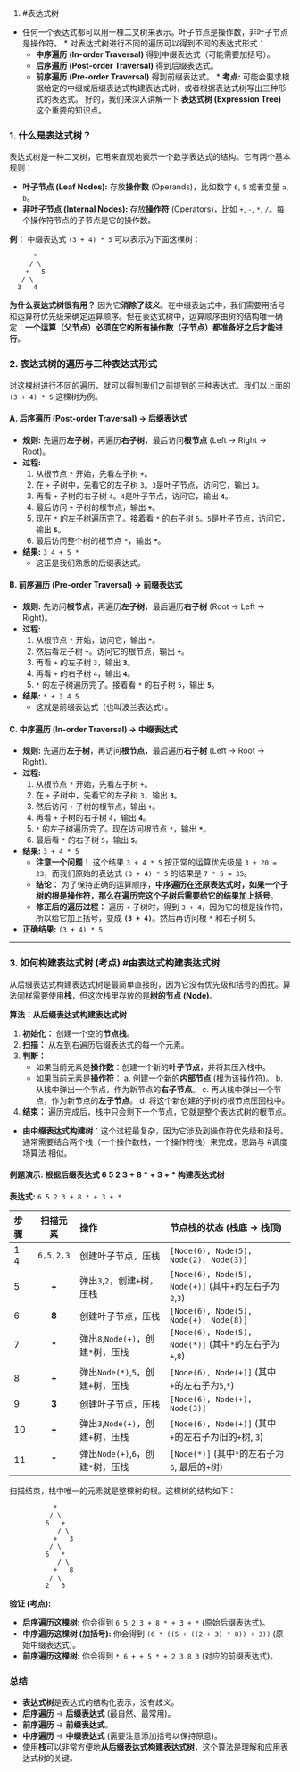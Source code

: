 1. #表达式树
  *   任何一个表达式都可以用一棵二叉树来表示。叶子节点是操作数，非叶子节点是操作符。
    *   对表达式树进行不同的遍历可以得到不同的表达式形式：
        *   **中序遍历 (In-order Traversal)** 得到中缀表达式（可能需要加括号）。
        *   **后序遍历 (Post-order Traversal)** 得到后缀表达式。
        *   **前序遍历 (Pre-order Traversal)** 得到前缀表达式。
    *   **考点:** 可能会要求根据给定的中缀或后缀表达式构建表达式树，或者根据表达式树写出三种形式的表达式。
好的，我们来深入讲解一下 **表达式树 (Expression Tree)** 这个重要的知识点。

### 1. 什么是表达式树？

表达式树是一种二叉树，它用来直观地表示一个数学表达式的结构。它有两个基本规则：

*   **叶子节点 (Leaf Nodes):** 存放**操作数** (Operands)，比如数字 `6`, `5` 或者变量 `a`, `b`。
*   **非叶子节点 (Internal Nodes):** 存放**操作符** (Operators)，比如 `+`, `-`, `*`, `/`。每个操作符节点的子节点是它的操作数。

**例：** 中缀表达式 `(3 + 4) * 5` 可以表示为下面这棵树：

```
      *
     / \
    +   5
   / \
  3   4
```

**为什么表达式树很有用？**
因为它**消除了歧义**。在中缀表达式中，我们需要用括号和运算符优先级来确定运算顺序。但在表达式树中，运算顺序由树的结构唯一确定：**一个运算（父节点）必须在它的所有操作数（子节点）都准备好之后才能进行**。

### 2. 表达式树的遍历与三种表达式形式

对这棵树进行不同的遍历，就可以得到我们之前提到的三种表达式。我们以上面的 `(3 + 4) * 5` 这棵树为例。

#### A. 后序遍历 (Post-order Traversal) -> 后缀表达式

*   **规则:** 先遍历**左子树**，再遍历**右子树**，最后访问**根节点** (Left -> Right -> Root)。
*   **过程:**
    1.  从根节点 `*` 开始，先看左子树 `+`。
    2.  在 `+` 子树中，先看它的左子树 `3`。`3`是叶子节点，访问它，输出 **`3`**。
    3.  再看 `+` 子树的右子树 `4`。`4`是叶子节点，访问它，输出 **`4`**。
    4.  最后访问 `+` 子树的根节点，输出 **`+`**。
    5.  现在 `*` 的左子树遍历完了。接着看 `*` 的右子树 `5`。`5`是叶子节点，访问它，输出 **`5`**。
    6.  最后访问整个树的根节点 `*`，输出 **`*`**。
*   **结果:** `3 4 + 5 *`
    *   这正是我们熟悉的后缀表达式。

#### B. 前序遍历 (Pre-order Traversal) -> 前缀表达式

*   **规则:** 先访问**根节点**，再遍历**左子树**，最后遍历**右子树** (Root -> Left -> Right)。
*   **过程:**
    1.  从根节点 `*` 开始，访问它，输出 **`*`**。
    2.  然后看左子树 `+`。访问它的根节点，输出 **`+`**。
    3.  再看 `+` 的左子树 `3`，输出 **`3`**。
    4.  再看 `+` 的右子树 `4`，输出 **`4`**。
    5.  `*` 的左子树遍历完了。接着看 `*` 的右子树 `5`，输出 **`5`**。
*   **结果:** `* + 3 4 5`
    *   这就是前缀表达式（也叫波兰表达式）。

#### C. 中序遍历 (In-order Traversal) -> 中缀表达式

*   **规则:** 先遍历**左子树**，再访问**根节点**，最后遍历**右子树** (Left -> Root -> Right)。
*   **过程:**
    1.  从根节点 `*` 开始，先看左子树 `+`。
    2.  在 `+` 子树中，先看它的左子树 `3`，输出 **`3`**。
    3.  然后访问 `+` 子树的根节点，输出 **`+`**。
    4.  再看 `+` 子树的右子树 `4`，输出 **`4`**。
    5.  `*` 的左子树遍历完了。现在访问根节点 `*`，输出 **`*`**。
    6.  最后看 `*` 的右子树 `5`，输出 **`5`**。
*   **结果:** `3 + 4 * 5`
    *   **注意一个问题！** 这个结果 `3 + 4 * 5` 按正常的运算优先级是 `3 + 20 = 23`，而我们原始的表达式 `(3 + 4) * 5` 的结果是 `7 * 5 = 35`。
    *   **结论：** 为了保持正确的运算顺序，**中序遍历在还原表达式时，如果一个子树的根是操作符，那么在遍历完这个子树后需要给它的结果加上括号**。
    *   **修正后的遍历过程：** 遍历 `+` 子树时，得到 `3 + 4`，因为它的根是操作符，所以给它加上括号，变成 **`(3 + 4)`**。然后再访问根 `*` 和右子树 `5`。
*   **正确结果:** `(3 + 4) * 5`

---

### 3. 如何构建表达式树 (考点)   #由表达式构建表达式树 

从后缀表达式构建表达式树是最简单直接的，因为它没有优先级和括号的困扰。算法同样需要使用**栈**，但这次栈里存放的是**树的节点 (Node)**。

**算法：从后缀表达式构建表达式树**

1.  **初始化：** 创建一个空的**节点栈**。
2.  **扫描：** 从左到右遍历后缀表达式的每一个元素。
3.  **判断：**
    *   如果当前元素是**操作数**：创建一个新的**叶子节点**，并将其压入栈中。
    *   如果当前元素是**操作符**：
        a.  创建一个新的**内部节点** (根为该操作符)。
        b.  从栈中弹出一个节点，作为新节点的**右子节点**。
        c.  再从栈中弹出一个节点，作为新节点的**左子节点**。
        d.  将这个新创建的子树的根节点压回栈中。
4.  **结束：** 遍历完成后，栈中只会剩下一个节点，它就是整个表达式树的根节点。
*   **由中缀表达式构建树**：这个过程最复杂，因为它涉及到操作符优先级和括号。通常需要结合两个栈（一个操作数栈，一个操作符栈）来完成，思路与 #调度场算法 相似。

#### 例题演示: 根据后缀表达式 $6\;5\;2\;3\;+\;8\;*\;+\;3\;+\;*$ 构建表达式树

**表达式:** `6 5 2 3 + 8 * + 3 + *`

| 步骤 | 扫描元素 | 操作 | 节点栈的状态 (栈底 -> 栈顶) |
| :--- | :---: | :--- | :--- |
| 1-4 | `6,5,2,3` | 创建叶子节点，压栈 | `[Node(6), Node(5), Node(2), Node(3)]` |
| 5 | **+** | 弹出`3`,`2`，创建`+`树，压栈 | `[Node(6), Node(5), Node(+)]` (其中`+`的左右子为`2`,`3`) |
| 6 | **8** | 创建叶子节点，压栈 | `[Node(6), Node(5), Node(+), Node(8)]` |
| 7 | **\*** | 弹出`8`,`Node(+)`，创建`*`树，压栈 | `[Node(6), Node(5), Node(*)]` (其中`*`的左右子为`+`,`8`) |
| 8 | **+** | 弹出`Node(*)`,`5`，创建`+`树，压栈 | `[Node(6), Node(+)]` (其中`+`的左右子为`5`,`*`) |
| 9 | **3** | 创建叶子节点，压栈 | `[Node(6), Node(+), Node(3)]` |
| 10 | **+** | 弹出`3`,`Node(+)`，创建`+`树，压栈 | `[Node(6), Node(+)]` (其中`+`的左右子为旧的`+`树, `3`) |
| 11 | **\*** | 弹出`Node(+)`,`6`，创建`*`树，压栈 | `[Node(*)]` (其中`*`的左右子为`6`, 最后的`+`树) |

扫描结束，栈中唯一的元素就是整棵树的根。这棵树的结构如下：

```
           *
          / \
         6   +
            / \
           +   3
          / \
         5   *
            / \
           +   8
          / \
         2   3
```

**验证 (考点):**

*   **后序遍历这棵树:** 你会得到 `6 5 2 3 + 8 * + 3 + *` (原始后缀表达式)。
*   **中序遍历这棵树 (加括号):** 你会得到 `(6 * ((5 + ((2 + 3) * 8)) + 3))` (原始中缀表达式)。
*   **前序遍历这棵树:** 你会得到 `* 6 + + 5 * + 2 3 8 3` (对应的前缀表达式)。

### 总结

*   **表达式树**是表达式的结构化表示，没有歧义。
*   **后序遍历** -> **后缀表达式** (最自然、最常用)。
*   **前序遍历** -> **前缀表达式**。
*   **中序遍历** -> **中缀表达式** (需要注意添加括号以保持原意)。
*   使用**栈**可以非常方便地**从后缀表达式构建表达式树**，这个算法是理解和应用表达式树的关键。